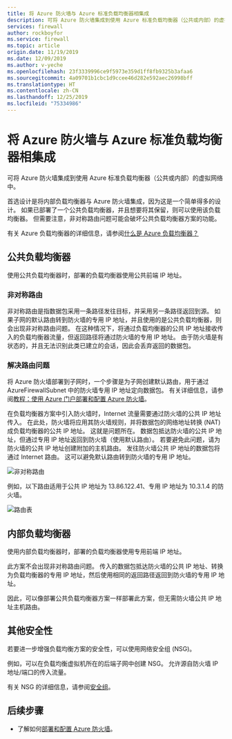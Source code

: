 ```yaml
---
title: 将 Azure 防火墙与 Azure 标准负载均衡器相集成
description: 可将 Azure 防火墙集成到使用 Azure 标准负载均衡器（公共或内部）的虚拟网络中。
services: firewall
author: rockboyfor
ms.service: firewall
ms.topic: article
origin.date: 11/19/2019
ms.date: 12/09/2019
ms.author: v-yeche
ms.openlocfilehash: 23f3339996ce9f5973e359d1ff8fb9325b3afaa6
ms.sourcegitcommit: 4a09701b1cbc1d9ccee46d282e592aec26998bff
ms.translationtype: HT
ms.contentlocale: zh-CN
ms.lasthandoff: 12/25/2019
ms.locfileid: "75334986"
---
```

# <a name="integrate-azure-firewall-with-azure-standard-load-balancer"></a>将 Azure 防火墙与 Azure 标准负载均衡器相集成

可将 Azure 防火墙集成到使用 Azure 标准负载均衡器（公共或内部）的虚拟网络中。 

首选设计是将内部负载均衡器与 Azure 防火墙集成，因为这是一个简单得多的设计。 如果已部署了一个公共负载均衡器，并且想要将其保留，则可以使用该负载均衡器。 但需要注意，非对称路由问题可能会破坏公共负载均衡器方案的功能。

有关 Azure 负载均衡器的详细信息，请参阅[什么是 Azure 负载均衡器？](../load-balancer/load-balancer-overview.md)

## <a name="public-load-balancer"></a>公共负载均衡器

使用公共负载均衡器时，部署的负载均衡器使用公共前端 IP 地址。

### <a name="asymmetric-routing"></a>非对称路由

非对称路由是指数据包采用一条路径发往目标，并采用另一条路径返回到源。 如果子网的默认路由转到防火墙的专用 IP 地址，并且使用的是公共负载均衡器，则会出现非对称路由问题。 在这种情况下，将通过负载均衡器的公共 IP 地址接收传入的负载均衡器流量，但返回路径将通过防火墙的专用 IP 地址。 由于防火墙是有状态的，并且无法识别此类已建立的会话，因此会丢弃返回的数据包。

### <a name="fix-the-routing-issue"></a>解决路由问题

将 Azure 防火墙部署到子网时，一个步骤是为子网创建默认路由，用于通过 AzureFirewallSubnet 中的防火墙专用 IP 地址定向数据包。 有关详细信息，请参阅[教程：使用 Azure 门户部署和配置 Azure 防火墙](tutorial-firewall-deploy-portal.md#create-a-default-route)。

在负载均衡器方案中引入防火墙时，Internet 流量需要通过防火墙的公共 IP 地址传入。 在此处，防火墙将应用其防火墙规则，并将数据包的网络地址转换 (NAT) 成负载均衡器的公共 IP 地址。 这就是问题所在。 数据包抵达防火墙的公共 IP 地址，但通过专用 IP 地址返回到防火墙（使用默认路由）。
若要避免此问题，请为防火墙的公共 IP 地址创建附加的主机路由。 发往防火墙公共 IP 地址的数据包将通过 Internet 路由。 这可以避免默认路由转到防火墙的专用 IP 地址。

![非对称路由](media/integrate-lb/Firewall-LB-asymmetric.png)

例如，以下路由适用于公共 IP 地址为 13.86.122.41、专用 IP 地址为 10.3.1.4 的防火墙。

![路由表](media/integrate-lb/route-table.png)

## <a name="internal-load-balancer"></a>内部负载均衡器

使用内部负载均衡器时，部署的负载均衡器使用专用前端 IP 地址。

此方案不会出现非对称路由问题。 传入的数据包抵达防火墙的公共 IP 地址、转换为负载均衡器的专用 IP 地址，然后使用相同的返回路径返回到防火墙的专用 IP 地址。

因此，可以像部署公共负载均衡器方案一样部署此方案，但无需防火墙公共 IP 地址主机路由。

## <a name="additional-security"></a>其他安全性

若要进一步增强负载均衡方案的安全性，可以使用网络安全组 (NSG)。

例如，可以在负载均衡虚拟机所在的后端子网中创建 NSG。 允许源自防火墙 IP 地址/端口的传入流量。

有关 NSG 的详细信息，请参阅[安全组](../virtual-network/security-overview.md)。

## <a name="next-steps"></a>后续步骤

- 了解如何[部署和配置 Azure 防火墙](tutorial-firewall-deploy-portal.md)。

<!-- Update_Description: update meta properties, wording update, update link -->